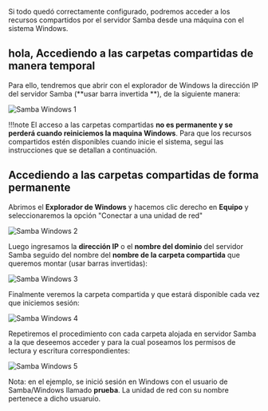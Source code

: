 Si todo quedó correctamente configurado, podremos acceder a los recursos compartidos por el servidor Samba desde una máquina con el sistema Windows.

## hola, Accediendo a las carpetas compartidas de manera temporal

Para ello, tendremos que abrir con el explorador de Windows la dirección IP del servidor Samba (**usar barra invertida \**), de la siguiente manera: 

![Samba Windows 1](imgSamba/sambawindows1.png)

!!!note 
		El acceso a las carpetas compartidas **no es permanente y se perderá cuando reiniciemos la maquina Windows**. Para que los recursos compartidos estén disponibles cuando inicie el sistema, seguí las instrucciones que se detallan a continuación.
 
## Accediendo a las carpetas compartidas de forma permanente

Abrimos el **Explorador de Windows** y hacemos clic derecho en **Equipo** y seleccionaremos la opción "Conectar a una unidad de red" 

![Samba Windows 2](imgSamba/sambawindows2.png)

Luego ingresamos la **dirección IP** o el **nombre del dominio** del servidor Samba seguido del nombre del **nombre de la carpeta compartida** que queremos montar (usar barras invertidas):

![Samba Windows 3](imgSamba/sambawindows3.png)

Finalmente veremos la carpeta compartida y que estará disponible cada vez que iniciemos sesión:

![Samba Windows 4](imgSamba/sambawindows4.png)

Repetiremos el procedimiento con cada carpeta alojada en servidor Samba a la que deseemos acceder y para la cual poseamos los permisos de lectura y escritura correspondientes:

![Samba Windows 5](imgSamba/sambawindows5.png)

Nota: en el ejemplo, se inició sesión en Windows con el usuario de Samba/Windows llamado **prueba**. La unidad de red con su nombre pertenece a dicho usuaruio. 
